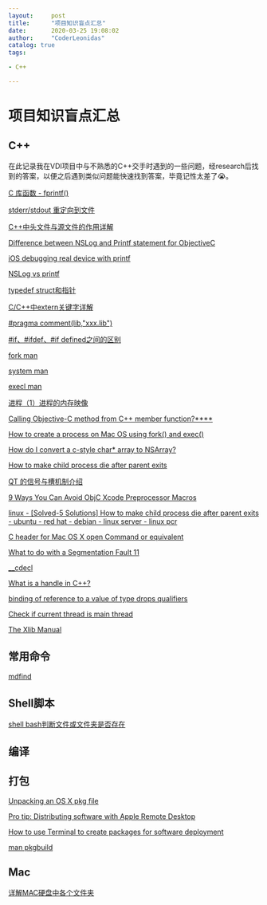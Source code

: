 ```yaml
---
layout:     post
title:      "项目知识盲点汇总"
date:       2020-03-25 19:08:02
author:     "CoderLeonidas"
catalog: true
tags: 

- C++

---
```


# 项目知识盲点汇总

## C++

在此记录我在VDI项目中与不熟悉的C++交手时遇到的一些问题，经research后找到的答案，以便之后遇到类似问题能快速找到答案，毕竟记性太差了😭。


[C 库函数 - fprintf()](https://www.runoob.com/cprogramming/c-function-fprintf.html)

[stderr/stdout 重定向到文件](https://blog.csdn.net/mycwq/article/details/46554805)

[C++中头文件与源文件的作用详解](https://my.oschina.net/os2015/blog/3054461)

[Difference between NSLog and Printf statement for ObjectiveC](https://stackoverflow.com/questions/9006801/difference-between-nslog-and-printf-statement-for-objectivec)

[iOS debugging real device with printf](https://stackoverflow.com/questions/8924831/ios-debugging-real-device-with-printf)

[NSLog vs printf](https://riptutorial.com/objective-c/example/2439/nslog-vs-printf)


[typedef struct和指针](https://blog.csdn.net/u013814701/article/details/52996544)

[C/C++中extern关键字详解](https://www.cnblogs.com/yc_sunniwell/archive/2010/07/14/1777431.html)

[#pragma comment(lib,"xxx.lib")](https://blog.csdn.net/u011642774/article/details/53066225)

[#if、#ifdef、#if defined之间的区别](https://blog.csdn.net/jfkidear/article/details/51751158)

[fork man](http://man7.org/linux/man-pages/man2/fork.2.html)

[system man](http://man7.org/linux/man-pages/man3/system.3.html)

[execl man](http://man7.org/linux/man-pages/man3/execl.3.html)

[进程（1）进程的内存映像](https://blog.csdn.net/simonyucsdy/article/details/71155436?depth_1-utm_source=distribute.pc_relevant.none-task&utm_source=distribute.pc_relevant.none-task)

[Calling Objective-C method from C++ member function?****](https://stackoverflow.com/questions/1061005/calling-objective-c-method-from-c-member-function)

[How to create a process on Mac OS using fork() and exec()](https://stackoverflow.com/questions/4326684/how-to-create-a-process-on-mac-os-using-fork-and-exec)

[How do I convert a c-style char* array to NSArray?](https://stackoverflow.com/questions/8708274/how-do-i-convert-a-c-style-char-array-to-nsarray)

[How to make child process die after parent exits](https://stackoverflow.com/questions/284325/how-to-make-child-process-die-after-parent-exits)

[QT 的信号与槽机制介绍](https://www.ibm.com/developerworks/cn/linux/guitoolkit/qt/signal-slot/index.html)

[9 Ways You Can Avoid ObjC Xcode Preprocessor Macros](https://qualitycoding.org/xcode-preprocessor-macros/)


[linux - [Solved-5 Solutions] How to make child process die after parent exits - ubuntu - red hat - debian - linux server - linux pcr](https://www.wikitechy.com/tutorials/linux/how-to-make-child-process-die-after-parent-exits)

[C header for Mac OS X open Command or equivalent
](https://stackoverflow.com/questions/36580280/c-header-for-mac-os-x-open-command-or-equivalent?noredirect=1&lq)

[What to do with a Segmentation Fault 11](https://medium.com/@RyanDeschamps/what-to-do-with-a-segmentation-fault-11-1c9aad1d2ebe)

[__cdecl](https://baike.baidu.com/item/__cdecl)

[What is a handle in C++?](https://stackoverflow.com/questions/1303123/what-is-a-handle-in-c)

[binding of reference to a value of type drops qualifiers](https://stackoverflow.com/questions/27812119/binding-of-reference-to-a-value-of-type-drops-qualifiers)

[Check if current thread is main thread](https://stackoverflow.com/questions/20530218/check-if-current-thread-is-main-thread)


[The Xlib Manual](https://tronche.com/gui/x/xlib/)


## 常用命令

[mdfind](https://ss64.com/osx/mdfind.html)

## Shell脚本

[shell bash判断文件或文件夹是否存在](https://www.cnblogs.com/emanlee/p/3583769.html)

## 编译

## 打包

[Unpacking an OS X pkg file](http://www.shivkaushal.co.uk/blog/2010/12/unpacking-an-osx-pkg-file/)

[Pro tip: Distributing software with Apple Remote Desktop](https://www.techrepublic.com/article/pro-tip-distributing-software-with-apple-remote-desktop/)

[How to use Terminal to create packages for software deployment](https://www.techrepublic.com/article/pro-tip-use-terminal-to-create-packages-for-software-deployment/)

[man pkgbuild](https://www.manpagez.com/man/1/pkgbuild/)



## Mac

[详解MAC硬盘中各个文件夹](http://mac.pcbeta.com/thread-67417-1-1.html)


